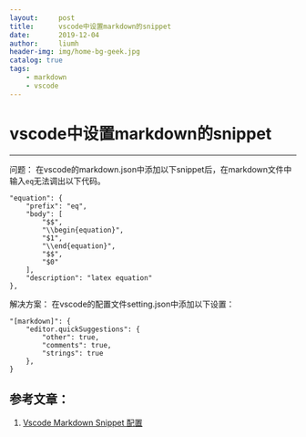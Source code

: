 ```yaml
---
layout:     post
title:      vscode中设置markdown的snippet
date:       2019-12-04
author:     liumh
header-img: img/home-bg-geek.jpg
catalog: true
tags:
    - markdown
    - vscode
---
```


# vscode中设置markdown的snippet

---

问题：
在vscode的markdown.json中添加以下snippet后，在markdown文件中输入`eq`无法调出以下代码。
```json{.line-numbers}
"equation": {
    "prefix": "eq",
    "body": [
        "$$",
        "\\begin{equation}",
        "$1",
        "\\end{equation}",
        "$$",
        "$0"
    ],
    "description": "latex equation"
},
```
解决方案：
在vscode的配置文件setting.json中添加以下设置：
```json{.line-numbers}
"[markdown]": {
    "editor.quickSuggestions": {
        "other": true,
        "comments": true,
        "strings": true
    },
}
```


## 参考文章：
1. [Vscode Markdown Snippet 配置](https://blog.csdn.net/serryuer/article/details/89393760)